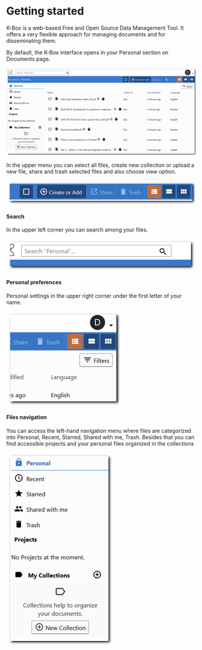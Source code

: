 # Getting started

K-Box is a web-based Free and Open Source Data Management Tool. It offers a very flexible approach for managing documents and for disseminating them.

By default, the K-Box interface opens in your Personal section on Documents page. 

![Main page](../img/main-page.png)

In the upper menu you can select all files, create new collection or upload a new file, share and trash selected files and also choose view option.

![upper menu](../img/upper-menu.png) 

#### Search

In the upper left corner you can search among your files.

![search](../img/search.png)

#### Personal preferences

Personal settings in the upper right corner under the first letter of your name.

![personal settings](../img/personal-settings.png)

#### Files navigation

You can access the left-hand navigation menu where files are categorized into Personal, Recent, Starred, Shared with me, Trash. Besides that you can find accessible projects and your personal files organized in the collections

![Left navigation menu](../img/left-nav-bar.png)